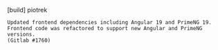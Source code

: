 [build] piotrek

    Updated frontend dependencies including Angular 19 and PrimeNG 19.
    Frontend code was refactored to support new Angular and PrimeNG
    versions.
    (Gitlab #1760)
